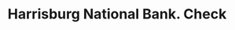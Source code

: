 ---
doi: 10.7916/D86Q38B2
date_other: '1870'
date_other_textual: 1870-1879
form: printed ephemera
genre:
- Checks (bank checks)
name:
- Harrisburg National Bank
object_in_context_url: https://biggert.cul.columbia.edu/items/view/ave_biggert_01371
subject_hierarchical_geographic:
- Harrisburg, Pennsylvania, United States
subject_name:
- Harrisburg National Bank
title: Harrisburg National Bank. Check
sort_title: Harrisburg National Bank. Check
call_number: ave_biggert_01371
coordinates:
- 40.26972222222222,-76.87555555555555
pid: ave_biggert_01371
identifiers: ave_biggert_01371
thumbnail: https://derivativo-3.library.columbia.edu/iiif/2/ldpd:344753/full/!256,256/0/native.jpg
permalink: "/items/ave_biggert_01371/"
layout: iiif-image-page
---